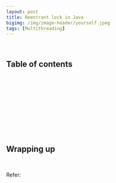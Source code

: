 ```yaml
---
layout: post
title: Reentrant lock in Java
bigimg: /img/image-header/yourself.jpeg
tags: [Multithreading]
---
```





<br>

## Table of contents





<br>

## 






<br>

## 






<br>

## 





<br>

## Wrapping up




<br>

Refer:

